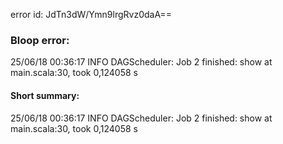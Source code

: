 error id: JdTn3dW/Ymn9lrgRvz0daA==
### Bloop error:

25/06/18 00:36:17 INFO DAGScheduler: Job 2 finished: show at main.scala:30, took 0,124058 s
#### Short summary: 

25/06/18 00:36:17 INFO DAGScheduler: Job 2 finished: show at main.scala:30, took 0,124058 s